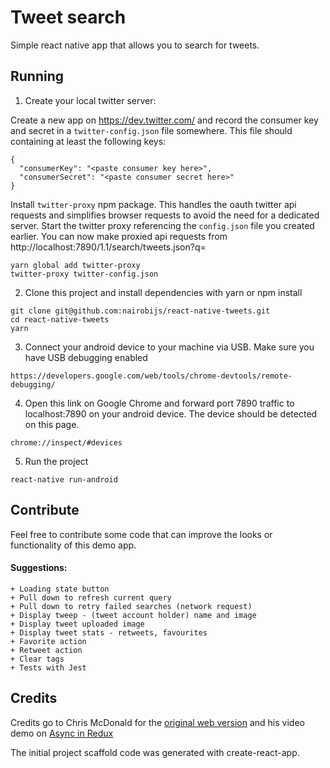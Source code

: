 # Tweet search

Simple react native app that allows you to search for tweets.

## Running


1. Create your local twitter server:

Create a new app on https://dev.twitter.com/ and record the consumer key and secret in a `twitter-config.json` file somewhere.
This file should containing at least the following keys:

```
{
  "consumerKey": "<paste consumer key here>",
  "consumerSecret": "<paste consumer secret here>"
}
```

Install `twitter-proxy` npm package. This handles the oauth twitter api requests and simplifies browser requests to avoid the need for a dedicated server.
Start the twitter proxy referencing the `config.json` file you created earlier. You can now make proxied api requests from http://localhost:7890/1.1/search/tweets.json?q=<your query here>

```
yarn global add twitter-proxy
twitter-proxy twitter-config.json
```

2. Clone this project and install dependencies with yarn or npm install
```
git clone git@github.com:nairobijs/react-native-tweets.git
cd react-native-tweets
yarn
```

3. Connect your android device to your machine via USB. Make sure you have USB debugging enabled
```
https://developers.google.com/web/tools/chrome-devtools/remote-debugging/
```

4. Open this link on Google Chrome and forward port 7890 traffic to localhost:7890 on your android device. The device should be detected on this page.

```
chrome://inspect/#devices
```

5. Run the project
```
react-native run-android
```



## Contribute


Feel free to contribute some code that can improve the looks or functionality of this demo app.
#### Suggestions:
```
+ Loading state button
+ Pull down to refresh current query
+ Pull down to retry failed searches (network request)
+ Display tweep - (tweet account holder) name and image
+ Display tweet uploaded image
+ Display tweet stats - retweets, favourites
+ Favorite action
+ Retweet action
+ Clear tags
+ Tests with Jest
```

## Credits

Credits go to Chris McDonald for the [original web version](https://github.com/chrismcband/tweet-search) and his video demo on [Async in Redux](https://www.youtube.com/watch?v=9UZla3uIo3A)


The initial project scaffold code was generated with create-react-app.

